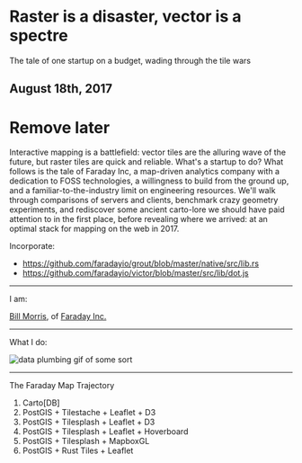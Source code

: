 # Raster is a disaster, vector is a spectre
The tale of one startup on a budget, wading through the tile wars

August 18th, 2017
---

# Remove later
Interactive mapping is a battlefield: vector tiles are the alluring wave of the future, but raster tiles are quick and reliable. What's a startup to do? What follows is the tale of Faraday Inc, a map-driven analytics company with a dedication to FOSS technologies, a willingness to build from the ground up, and a familiar-to-the-industry limit on engineering resources. We'll walk through comparisons of servers and clients, benchmark crazy geometry experiments, and rediscover some ancient carto-lore we should have paid attention to in the first place, before revealing where we arrived: at an optimal stack for mapping on the web in 2017.

Incorporate: 
- https://github.com/faradayio/grout/blob/master/native/src/lib.rs
- https://github.com/faradayio/victor/blob/master/src/lib/dot.js

---

I am:

[Bill Morris](https://twitter.com/vtcraghead), of [Faraday Inc.](https://www.faraday.io/)

---

What I do:

![data plumbing gif of some sort](https://www.dropbox.com/s/4zy5iur3y57c8q9/docbrown.gif?dl=1)

---

The Faraday Map Trajectory

1. Carto[DB]
2. PostGIS + Tilestache + Leaflet + D3
3. PostGIS + Tilesplash + Leaflet + D3
4. PostGIS + Tilesplash + Leaflet + Hoverboard
5. PostGIS + Tilesplash + MapboxGL
6. PostGIS + Rust Tiles + Leaflet